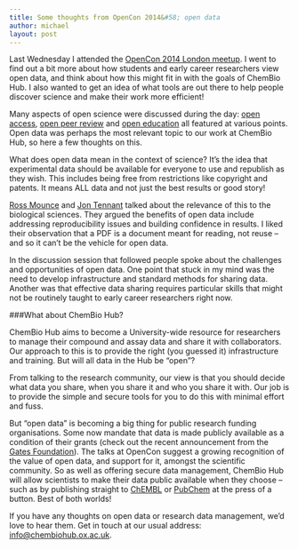 ```yaml
---
title: Some thoughts from OpenCon 2014&#58; open data
author: michael
layout: post
---
```


Last Wednesday I attended the <a href="http://www.eventbrite.com/e/opencon-2014-london-tickets-13952172323" onclick='return !window.open(this.href);'>OpenCon 2014 London meetup</a>. I went to find out a bit more about how students and early career researchers view open data, and think about how this might fit in with the goals of ChemBio Hub. I also wanted to get an idea of what tools are out there to help people discover science and make their work more efficient!<!-- more -->

Many aspects of open science were discussed during the day: <a href="http://en.wikipedia.org/wiki/Open_access" onclick='return !window.open(this.href);'>open access</a>, <a href="http://en.wikipedia.org/wiki/Peer_review#Open_peer_review" onclick='return !window.open(this.href);'>open peer review</a> and <a href="http://en.wikipedia.org/wiki/Open_education" onclick='return !window.open(this.href);'>open education</a> all featured at various points. Open data was perhaps the most relevant topic to our work at ChemBio Hub, so here a few thoughts on this. 

What does open data mean in the context of science? It’s the idea that experimental data should be available for everyone to use and republish as they wish. This includes being free from restrictions like copyright and patents. It means ALL data and not just the best results or good story!

<a href="https://twitter.com/rmounce" onclick='return !window.open(this.href);'>Ross Mounce</a> and <a href="https://twitter.com/protohedgehog" onclick='return !window.open(this.href);'>Jon Tennant</a> talked about the relevance of this to the biological sciences. They argued the benefits of open data include addressing reproducibility issues and building confidence in results. I liked their observation that a PDF is a document meant for reading, not reuse – and so it can’t be the vehicle for open data.

In the discussion session that followed people spoke about the challenges and opportunities of open data. One point that stuck in my mind was the need to develop infrastructure and standard methods for sharing data. Another was that effective data sharing requires particular skills that might not be routinely taught to early career researchers right now.

###What about ChemBio Hub?

ChemBio Hub aims to become a University-wide resource for researchers to manage their compound and assay data and share it with collaborators. Our approach to this is to provide the right (you guessed it) infrastructure and training. But will all data in the Hub be “open”?

From talking to the research community, our view is that you should decide what data you share, when you share it and who you share it with. Our job is to provide the simple and secure tools for you to do this with minimal effort and fuss. 

But “open data” is becoming a big thing for public research funding organisations. Some now mandate that data is made publicly available as a condition of their grants (check out the recent announcement from the <a href="http://www.theregister.co.uk/2014/11/27/gates_foundation_to_insist_on_open_access_science/" onclick='return !window.open(this.href);'>Gates Foundation</a>). The talks at OpenCon suggest a growing recognition of the value of open data, and support for it, amongst the scientific community. So as well as offering secure data management, ChemBio Hub will allow scientists to make their data public available when they choose – such as by publishing straight to <a href="https://www.ebi.ac.uk/chembl/" onclick='return !window.open(this.href);'>ChEMBL</a> or <a href="https://pubchem.ncbi.nlm.nih.gov/" onclick='return !window.open(this.href);'>PubChem</a> at the press of a button. Best of both worlds!

If you have any thoughts on open data or research data management, we’d love to hear them. Get in touch at our usual address: <a href="mailto:info@chembiohub.ox.ac.uk">info@chembiohub.ox.ac.uk</a>.
